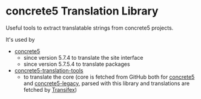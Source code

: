 # concrete5 Translation Library

Useful tools to extract translatable strings from concrete5 projects.

It's used by
- [concrete5](https://github.com/concrete5/concrete5)
  - since version 5.7.4 to translate the site interface
  - since version 5.7.5.4 to translate packages
- [concrete5-translation-tools](https://github.com/mlocati/concrete5-translation-tools)
  - to translate the core (core is fetched from GitHub both for [concrete5](https://github.com/concrete5/concrete5) and [concrete5-legacy](https://github.com/concrete5/concrete5-legacy), parsed with this library and translations are fetched by [Transifex](https://www.transifex.com/concrete5/concrete5))
